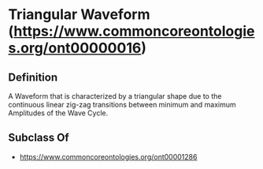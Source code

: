 # Triangular Waveform (https://www.commoncoreontologies.org/ont00000016)

## Definition
A Waveform that is characterized by a triangular shape due to the continuous linear zig-zag transitions between minimum and maximum Amplitudes of the Wave Cycle.

## Subclass Of
- https://www.commoncoreontologies.org/ont00001286


